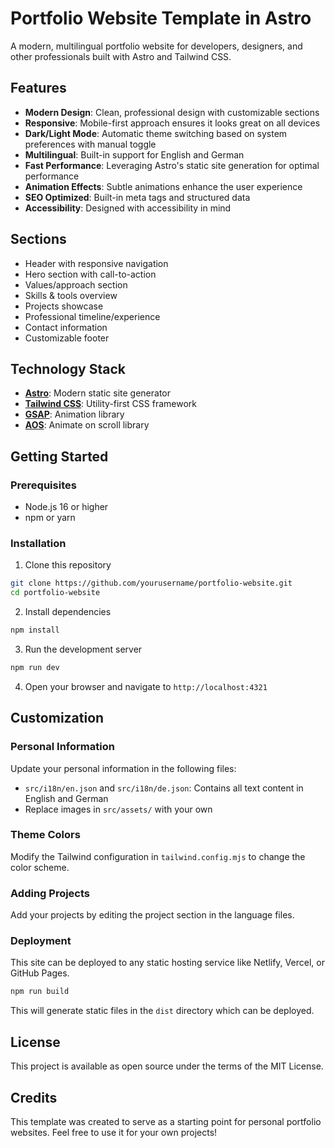 # Portfolio Website Template in Astro

A modern, multilingual portfolio website for developers, designers, and other professionals built with Astro and Tailwind CSS.

## Features

- **Modern Design**: Clean, professional design with customizable sections
- **Responsive**: Mobile-first approach ensures it looks great on all devices
- **Dark/Light Mode**: Automatic theme switching based on system preferences with manual toggle
- **Multilingual**: Built-in support for English and German
- **Fast Performance**: Leveraging Astro's static site generation for optimal performance
- **Animation Effects**: Subtle animations enhance the user experience
- **SEO Optimized**: Built-in meta tags and structured data
- **Accessibility**: Designed with accessibility in mind

## Sections

- Header with responsive navigation
- Hero section with call-to-action
- Values/approach section
- Skills & tools overview
- Projects showcase
- Professional timeline/experience
- Contact information
- Customizable footer

## Technology Stack

- **[Astro](https://astro.build/)**: Modern static site generator
- **[Tailwind CSS](https://tailwindcss.com/)**: Utility-first CSS framework
- **[GSAP](https://greensock.com/gsap/)**: Animation library
- **[AOS](https://michalsnik.github.io/aos/)**: Animate on scroll library

## Getting Started

### Prerequisites

- Node.js 16 or higher
- npm or yarn

### Installation

1. Clone this repository
```bash
git clone https://github.com/yourusername/portfolio-website.git
cd portfolio-website
```

2. Install dependencies
```bash
npm install
```

3. Run the development server
```bash
npm run dev
```

4. Open your browser and navigate to `http://localhost:4321`

## Customization

### Personal Information

Update your personal information in the following files:

- `src/i18n/en.json` and `src/i18n/de.json`: Contains all text content in English and German
- Replace images in `src/assets/` with your own

### Theme Colors

Modify the Tailwind configuration in `tailwind.config.mjs` to change the color scheme.

### Adding Projects

Add your projects by editing the project section in the language files.

### Deployment

This site can be deployed to any static hosting service like Netlify, Vercel, or GitHub Pages.

```bash
npm run build
```

This will generate static files in the `dist` directory which can be deployed.

## License

This project is available as open source under the terms of the MIT License.

## Credits

This template was created to serve as a starting point for personal portfolio websites. Feel free to use it for your own projects!
